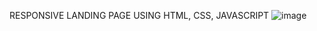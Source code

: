 RESPONSIVE LANDING PAGE USING HTML, CSS, JAVASCRIPT
![image](https://github.com/aimanshahpuri/Responsive-Landing-Page/assets/125454433/89a00f5d-7f9c-4de9-b3e5-e59f35d6f988)
